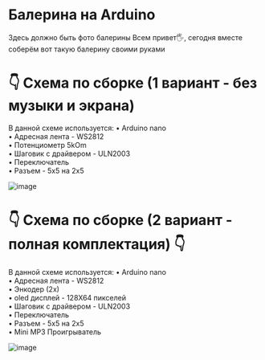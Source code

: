 # Балерина на Arduino
Здесь должно быть фото балерины 
Всем привет🖐, сегодня вместе соберём вот такую балерину своими руками 
# 👇 Схема по сборке (1 вариант - без музыки и экрана) 
В данной схеме используется:
• Arduino nano  
• Адресная лента - WS2812  
• Потенциометр 5kOm  
• Шаговик с драйвером - ULN2003  
• Переключатель  
• Разъем - 5х5 на 2х5  
   
![image](https://github.com/EgorArd/Balerina_Arduino/assets/139771381/a9a07f0f-2a05-4fe0-9496-fc8b6efadeec)

# 👇 Схема по сборке (2 вариант - полная комплектация) 👇 
В данной схеме используется:
• Arduino nano  
• Адресная лента - WS2812  
• Энкодер (2х)  
• oled дисплей - 128X64 пикселей  
• Шаговик с драйвером - ULN2003  
• Переключатель  
• Разъем - 5х5 на 2х5  
• Mini MP3 Проигрыватель  
   
![image](https://github.com/EgorArd/Balerina_Arduino/assets/139771381/a97c028b-2f76-4b74-9f69-248cf251241c)


